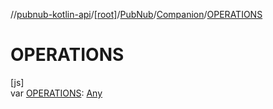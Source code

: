 //[pubnub-kotlin-api](../../../../index.md)/[[root]](../../index.md)/[PubNub](../index.md)/[Companion](index.md)/[OPERATIONS](-o-p-e-r-a-t-i-o-n-s.md)

# OPERATIONS

[js]\
var [OPERATIONS](-o-p-e-r-a-t-i-o-n-s.md): [Any](https://kotlinlang.org/api/core/kotlin-stdlib/kotlin/-any/index.html)
